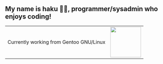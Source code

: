 ## My name is haku 🍂🍂, programmer/sysadmin who enjoys coding!

<table style="border: 0;">
  <tr style="border: 0;">
    <td style="border: 0;">Currently working from Gentoo GNU/Linux</td>
    <td style="border: 0;"><img src="https://upload.wikimedia.org/wikipedia/commons/thumb/4/48/Gentoo_Linux_logo_matte.svg/1956px-Gentoo_Linux_logo_matte.svg.png" style="width: 100px;"></td>
  </tr>
</table>

<!--
**0xhaku/0xhaku** is a ✨ _special_ ✨ repository because its `README.md` (this file) appears on your GitHub profile.

Here are some ideas to get you started:

- 🔭 I’m currently working on ...
- 🌱 I’m currently learning ...
- 👯 I’m looking to collaborate on ...
- 🤔 I’m looking for help with ...
- 💬 Ask me about ...
- 📫 How to reach me: ...
- 😄 Pronouns: ...
- ⚡ Fun fact: ...
-->

